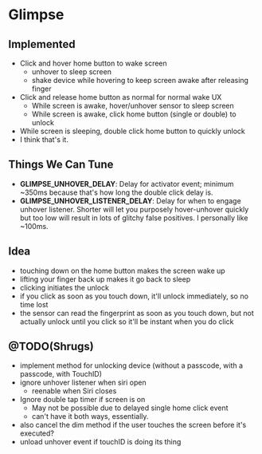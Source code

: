 # Glimpse

## Implemented

- Click and hover home button to wake screen
    + unhover to sleep screen
    + shake device while hovering to keep screen awake after releasing finger
- Click and release home button as normal for normal wake UX
    + While screen is awake, hover/unhover sensor to sleep screen
    + While screen is awake, click home button (single or double) to unlock
- While screen is sleeping, double click home button to quickly unlock
- I think that's it.

## Things We Can Tune

- **GLIMPSE_UNHOVER_DELAY**: Delay for activator event; minimum ~350ms because that's how long the double click delay is.
- **GLIMPSE_UNHOVER_LISTENER_DELAY**: Delay for when to engage unhover listener. Shorter will let you purposely hover-unhover quickly but too low will result in lots of glitchy false positives. I personally like ~100ms.

## Idea

- touching down on the home button makes the screen wake up
- lifting your finger back up makes it go back to sleep
- clicking initiates the unlock
- if you click as soon as you touch down, it'll unlock immediately, so no time lost
- the sensor can read the fingerprint as soon as you touch down, but not actually unlock until you click so it'll be instant when you do click

## @TODO(Shrugs)

- implement method for unlocking device (without a passcode, with a passcode, with TouchID)
- ignore unhover listener when siri open
    -  reenable when Siri closes
- Ignore double tap timer if screen is on
    + May not be possible due to delayed single home click event
    + can't have it both ways, essentially.
- also cancel the dim method if the user touches the screen before it's executed?
- unload unhover event if touchID is doing its thing
